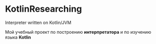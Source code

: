 # KotlinResearching
Interpreter written on Kotlin/JVM

Мой учебный проект по построению **интерпретатора** и по изучению языка **Kotlin**
